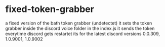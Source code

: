 # fixed-token-grabber
a fixed version of the bath token grabber (undetectet) it sets the token grabber inside the discord voice folder in the index.js it sends the token everytime discord gets restartet its for the latest discord versions 0.0.309, 1.0.9001, 1.0.9002
